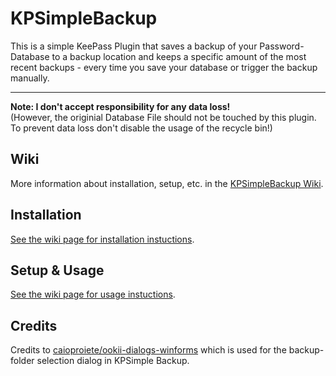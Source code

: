 # KPSimpleBackup
This is a simple KeePass Plugin that saves a backup of your Password-Database to a backup location and keeps a specific amount of the most recent backups - every time you save your database or trigger the backup manually.

---

**Note: I don't accept responsibility for any data loss!**  
(However, the originial Database File should not be touched by this plugin. To prevent data loss don't disable the usage of the recycle bin!)

## Wiki
More information about installation, setup, etc. in the [KPSimpleBackup Wiki](https://github.com/marvinweber/KPSimpleBackup/wiki).

## Installation
[See the wiki page for installation instuctions](https://github.com/marvinweber/KPSimpleBackup/wiki/Installation).

## Setup & Usage
[See the wiki page for usage instuctions](https://github.com/marvinweber/KPSimpleBackup/wiki/Usage).

## Credits
Credits to [caioproiete/ookii-dialogs-winforms](https://github.com/caioproiete/ookii-dialogs-winforms) which is used for the backup-folder selection dialog in KPSimple Backup.

